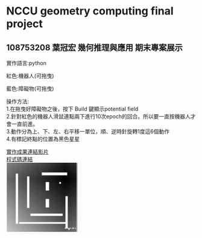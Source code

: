 # NCCU geometry computing final project
## 108753208 葉冠宏 幾何推理與應用 期末專案展示

實作語言:python<br>

紅色:機器人(可拖曳)<br>

藍色:障礙物(可拖曳)<br>

操作方法:<br>
1.在拖曳好障礙物之後，按下 Build 鍵顯示potential field<br>
2.針對紅色的機器人滑鼠連點兩下進行10次epoch的回合。所以要一直按機器人才會一直前進。<br>
3.動作分為上、下、左、右平移一單位，順、逆時針旋轉1度這6個動作<br>
4.有標記終點的位置為黑色星星<br>
 
<a href="https://www.youtube.com/watch?v=TmrnWsi8rbs">實作成果連結影片</a><br>
<a href="https://github.com/Harvey212/nccu_geometry/blob/master/geoproject.py">程式碼連結</a><br>
<img src="show.png" title="potential field"><br>
 
 
